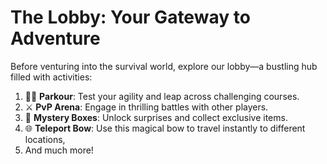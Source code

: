 # The Lobby: Your Gateway to Adventure

Before venturing into the survival world, explore our lobby—a bustling hub filled with activities:

1. 🏃‍♂️ **Parkour**: Test your agility and leap across challenging courses.
2. ⚔️ **PvP Arena**: Engage in thrilling battles with other players.
3. 🎁 **Mystery Boxes**: Unlock surprises and collect exclusive items.
4. 🌐 **Teleport Bow**: Use this magical bow to travel instantly to different locations,
5. And much more!
